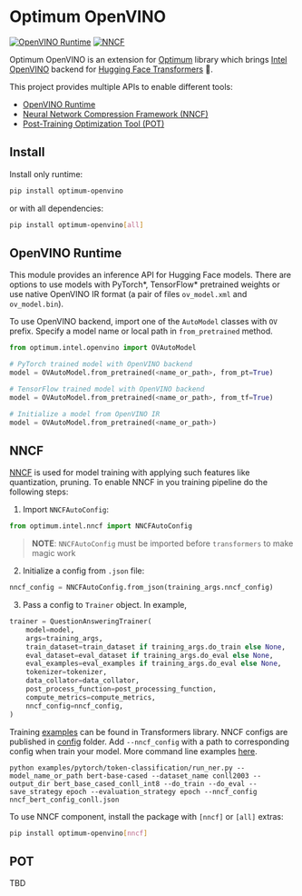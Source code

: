 # Optimum OpenVINO

[![OpenVINO Runtime](https://github.com/dkurt/optimum-openvino/actions/workflows/test-openvino.yml/badge.svg?branch=main)](https://github.com/dkurt/optimum-openvino/actions/workflows/test-openvino.yml) [![NNCF](https://github.com/dkurt/optimum-openvino/actions/workflows/test-nncf.yml/badge.svg?branch=main)](https://github.com/dkurt/optimum-openvino/actions/workflows/test-nncf.yml)

Optimum OpenVINO is an extension for [Optimum](https://github.com/huggingface/optimum) library which brings [Intel OpenVINO](https://github.com/openvinotoolkit/openvino) backend for [Hugging Face Transformers](https://github.com/huggingface/transformers) :hugs:.

This project provides multiple APIs to enable different tools:
* [OpenVINO Runtime](#openvino-runtime)
* [Neural Network Compression Framework (NNCF)](#nncf)
* [Post-Training Optimization Tool (POT)](#pot)

## Install

Install only runtime:
```bash
pip install optimum-openvino
```

or with all dependencies:
```bash
pip install optimum-openvino[all]
```

## OpenVINO Runtime

This module provides an inference API for Hugging Face models. There are options to use models with PyTorch\*, TensorFlow\* pretrained weights or use native OpenVINO IR format (a pair of files `ov_model.xml` and `ov_model.bin`).

To use OpenVINO backend, import one of the `AutoModel` classes with `OV` prefix. Specify a model name or local path in `from_pretrained` method.

```python
from optimum.intel.openvino import OVAutoModel

# PyTorch trained model with OpenVINO backend
model = OVAutoModel.from_pretrained(<name_or_path>, from_pt=True)

# TensorFlow trained model with OpenVINO backend
model = OVAutoModel.from_pretrained(<name_or_path>, from_tf=True)

# Initialize a model from OpenVINO IR
model = OVAutoModel.from_pretrained(<name_or_path>)
```

## NNCF

[NNCF](https://github.com/openvinotoolkit/nncf) is used for model training with applying such features like quantization, pruning. To enable NNCF in you training pipeline do the following steps:

1. Import `NNCFAutoConfig`:

```python
from optimum.intel.nncf import NNCFAutoConfig
```

> **NOTE**: `NNCFAutoConfig` must be imported before `transformers` to make magic work

2. Initialize a config from `.json` file:

```python
nncf_config = NNCFAutoConfig.from_json(training_args.nncf_config)
```

3. Pass a config to `Trainer` object. In example,

```python
trainer = QuestionAnsweringTrainer(
    model=model,
    args=training_args,
    train_dataset=train_dataset if training_args.do_train else None,
    eval_dataset=eval_dataset if training_args.do_eval else None,
    eval_examples=eval_examples if training_args.do_eval else None,
    tokenizer=tokenizer,
    data_collator=data_collator,
    post_process_function=post_processing_function,
    compute_metrics=compute_metrics,
    nncf_config=nncf_config,
)
```

Training [examples](https://github.com/huggingface/transformers/tree/master/examples/pytorch) can be found in Transformers library.
NNCF configs are published in [config](./optimum/intel/nncf/configs) folder. Add `--nncf_config` with a path to corresponding config when train your model. More command line examples [here](https://github.com/openvinotoolkit/nncf/tree/develop/third_party_integration/huggingface_transformers).

`python examples/pytorch/token-classification/run_ner.py --model_name_or_path bert-base-cased --dataset_name conll2003 --output_dir bert_base_cased_conll_int8 --do_train --do_eval --save_strategy epoch --evaluation_strategy epoch --nncf_config nncf_bert_config_conll.json`

To use NNCF component, install the package with `[nncf]` or `[all]` extras:

```bash
pip install optimum-openvino[nncf]
```

## POT

TBD
